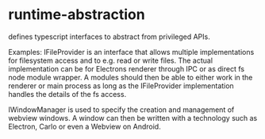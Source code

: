 # runtime-abstraction

defines typescript interfaces to abstract from privileged APIs.

Examples:
IFileProvider is an interface that allows multiple implementations for filesystem access and to e.g. read or write files.
The actual implementation can be for Electrons renderer through IPC or as direct fs node module wrapper.
A modules should then be able to either work in the renderer or main process as long as the IFileProvider implementation handles the details of the fs access.

IWindowManager is used to specify the creation and management of webview windows.
A window can then be written with a technology such as Electron, Carlo or even a Webview on Android.
